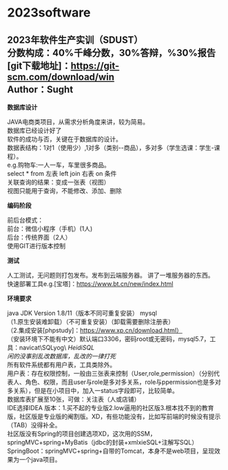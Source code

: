 # 2023software
2023年软件生产实训（SDUST）  
分数构成：40%千峰分数，30%答辩，%30%报告  
[git下载地址]：https://git-scm.com/download/win  
Author：Sught
--------
**数据库设计**

JAVA电商类项目，从需求分析角度来讲，较为简易。  
数据库已经设计好了  
软件的成功与否，关键在于数据库的设计。  
数据表结构：1对1（使用少）,1对多（类别--商品），多对多（学生选课：学生-课程）。  
e.g.购物车:一人一车，车里很多商品。  
select * from 左表 left join 右表 on 条件  
关联查询的结果：变成一张表（视图）  
视图只能用于查询，不能修改、添加、删除


**编码阶段**

前后台模式：  
前台：微信小程序（手机）(1人)  
后台：传统界面（2人）  
使用GIT进行版本控制


**测试**

人工测试，无问题则打包发布。发布到云端服务器。
讲了一堆服务器的东西。  
快速部署工具e.g.[宝塔]：https://www.bt.cn/new/index.html  


**环境要求**

java JDK Version 1.8/11（版本不同可重复安装）
mysql   
（1.原生安装难卸载）（不可重复安装）（卸载需要删除注册表）  
（2.集成安装[phpstudy]：https://www.xp.cn/download.html）  
（安装环境下不能有中文）默认端口3306，密码root或无密码，mysql5.7，工具：navicat\SQLyog\ *HeidiSQL*  
*闲的没事别乱改数据库，乱改的一律打死*  
所有软件系统都有用户表，工具类除外。  
用户表：存在权限控制，一般由三张表来控制（User,role,permission）（分别代表人、角色、权限，而且user与role是多对多关系，role与ppermission也是多对多关系），但是在小项目中，加入一status字段即可，比较简单。  
数据库表扩展至10张，可做：关注表（人或店铺）  
IDE选择IDEA 版本：1.买不起的专业版2.low逼用的社区版3.根本找不到的教育版，社区版是专业版的阉割版。XD，有些功能没有，比如写前端的时候没有提示（TAB）没得补全。  
社区版没有Spring的项目创建选项XD，这次用的SSM，springMVC+spring+MyBatis（jdbc的封装+xmlxieSQL+注解写SQL）  
SpringBoot：springMVC+spring+自带的Tomcat，本身不是web项目，呈现效果为一个java项目。
